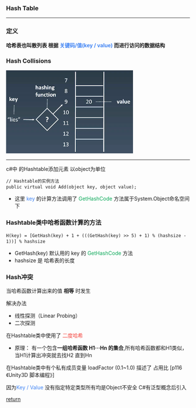 ### Hash Table
--------


### 定义
**哈希表也叫散列表 根据 <font color=#4285f4>关键码/值(key / value) </font> 而进行访问的数据结构**

### Hash Collisions
![哈希碰撞](../pic/Rehma-HashCollisions.png) 

--------


c#中 的Hashtable添加元素 以object为单位
```
// Hashtable的实例方法
public virtual void Add(object key, object value);
```
+ 这里 <font color=#4285f4>key</font> 的计算方法调用了 <font color=#0aa858>GetHashCode </font> 方法属于System.Object命名空间下

### Hashtable类中哈希函数计算的方法

```
H(key) = [GetHash(key) + 1 + (((GetHash(key) >> 5) + 1) % (hashsize - 1))] % hashsize
```

+ GetHash(key) 默认用的 key 的 <font color=#0aa858>GetHashCode</font> 方法
+ hashsize 是 哈希表的长度

### Hash冲突
当哈希函数计算出来的值 **相等** 时发生

解决办法
+ 线性探测（Linear Probing） 
+ 二次探测

在Hashtable类中使用了 <font color=#f4433c>二度哈希</font> 
+ 原理： 有一个包含**一组哈希函数 H1···Hn 的集合**,所有哈希函数都和H1类似，当H1计算出冲突就去找H2 直到Hn

在Hashtable类中有个私有成员变量 loadFactor (0.1~1.0) 描述了 占用比 [p116 《Unity3D 脚本编程》]

因为<font color=#4285f4>Key / Value</font> 没有指定特定类型所有均是Object不安全 C#有泛型概念后引入

[return](./index.md)
